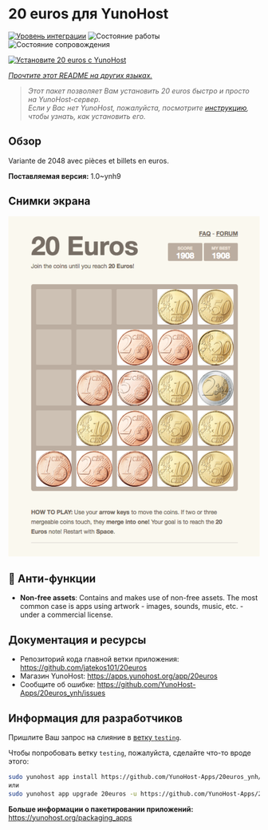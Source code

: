 <!--
Важно: этот README был автоматически сгенерирован <https://github.com/YunoHost/apps/tree/master/tools/readme_generator>
Он НЕ ДОЛЖЕН редактироваться вручную.
-->

# 20 euros для YunoHost

[![Уровень интеграции](https://dash.yunohost.org/integration/20euros.svg)](https://ci-apps.yunohost.org/ci/apps/20euros/) ![Состояние работы](https://ci-apps.yunohost.org/ci/badges/20euros.status.svg) ![Состояние сопровождения](https://ci-apps.yunohost.org/ci/badges/20euros.maintain.svg)

[![Установите 20 euros с YunoHost](https://install-app.yunohost.org/install-with-yunohost.svg)](https://install-app.yunohost.org/?app=20euros)

*[Прочтите этот README на других языках.](./ALL_README.md)*

> *Этот пакет позволяет Вам установить 20 euros быстро и просто на YunoHost-сервер.*  
> *Если у Вас нет YunoHost, пожалуйста, посмотрите [инструкцию](https://yunohost.org/install), чтобы узнать, как установить его.*

## Обзор

Variante de 2048 avec pièces et billets en euros.

**Поставляемая версия:** 1.0~ynh9

## Снимки экрана

![Снимок экрана 20 euros](./doc/screenshots/Screenshot-20euros.jpg)

## :red_circle: Анти-функции

- **Non-free assets**: Contains and makes use of non-free assets. The most common case is apps using artwork - images, sounds, music, etc. - under a commercial license.

## Документация и ресурсы

- Репозиторий кода главной ветки приложения: <https://github.com/jatekos101/20euros>
- Магазин YunoHost: <https://apps.yunohost.org/app/20euros>
- Сообщите об ошибке: <https://github.com/YunoHost-Apps/20euros_ynh/issues>

## Информация для разработчиков

Пришлите Ваш запрос на слияние в [ветку `testing`](https://github.com/YunoHost-Apps/20euros_ynh/tree/testing).

Чтобы попробовать ветку `testing`, пожалуйста, сделайте что-то вроде этого:

```bash
sudo yunohost app install https://github.com/YunoHost-Apps/20euros_ynh/tree/testing --debug
или
sudo yunohost app upgrade 20euros -u https://github.com/YunoHost-Apps/20euros_ynh/tree/testing --debug
```

**Больше информации о пакетировании приложений:** <https://yunohost.org/packaging_apps>

